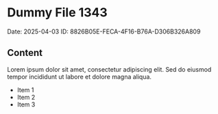 # Dummy File 1343

Date: 2025-04-03
ID: 8826B05E-FECA-4F16-B76A-D306B326A809

## Content

Lorem ipsum dolor sit amet, consectetur adipiscing elit.
Sed do eiusmod tempor incididunt ut labore et dolore magna aliqua.

* Item 1
* Item 2
* Item 3

